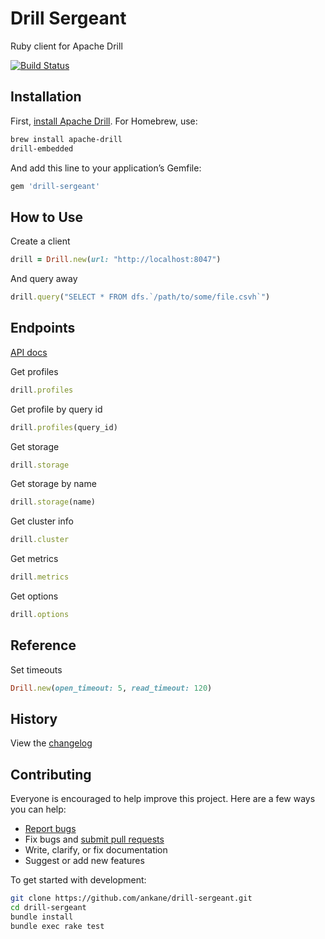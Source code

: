 # Drill Sergeant

Ruby client for Apache Drill

[![Build Status](https://github.com/ankane/drill-sergeant/workflows/build/badge.svg?branch=master)](https://github.com/ankane/drill-sergeant/actions)

## Installation

First, [install Apache Drill](https://drill.apache.org/docs/installing-drill-on-linux-and-mac-os-x/). For Homebrew, use:

```sh
brew install apache-drill
drill-embedded
```

And add this line to your application’s Gemfile:

```ruby
gem 'drill-sergeant'
```

## How to Use

Create a client

```ruby
drill = Drill.new(url: "http://localhost:8047")
```

And query away

```ruby
drill.query("SELECT * FROM dfs.`/path/to/some/file.csvh`")
```

## Endpoints

[API docs](https://drill.apache.org/docs/rest-api-introduction/)

Get profiles

```ruby
drill.profiles
```

Get profile by query id

```ruby
drill.profiles(query_id)
```

Get storage

```ruby
drill.storage
```

Get storage by name

```ruby
drill.storage(name)
```

Get cluster info

```ruby
drill.cluster
```

Get metrics

```ruby
drill.metrics
```

Get options

```ruby
drill.options
```

## Reference

Set timeouts

```ruby
Drill.new(open_timeout: 5, read_timeout: 120)
```

## History

View the [changelog](https://github.com/ankane/drill-sergeant/blob/master/CHANGELOG.md)

## Contributing

Everyone is encouraged to help improve this project. Here are a few ways you can help:

- [Report bugs](https://github.com/ankane/drill-sergeant/issues)
- Fix bugs and [submit pull requests](https://github.com/ankane/drill-sergeant/pulls)
- Write, clarify, or fix documentation
- Suggest or add new features

To get started with development:

```sh
git clone https://github.com/ankane/drill-sergeant.git
cd drill-sergeant
bundle install
bundle exec rake test
```
